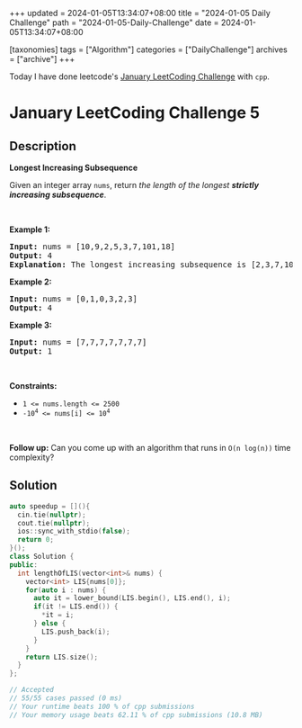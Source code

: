 +++
updated = 2024-01-05T13:34:07+08:00
title = "2024-01-05 Daily Challenge"
path = "2024-01-05-Daily-Challenge"
date = 2024-01-05T13:34:07+08:00

[taxonomies]
tags = ["Algorithm"]
categories = ["DailyChallenge"]
archives = ["archive"]
+++

Today I have done leetcode's [January LeetCoding Challenge](https://leetcode.com/problems/longest-increasing-subsequence/) with `cpp`.

<!-- more -->

# January LeetCoding Challenge 5

## Description

**Longest Increasing Subsequence**

<p>Given an integer array <code>nums</code>, return <em>the length of the longest <strong>strictly increasing </strong></em><span data-keyword="subsequence-array"><em><strong>subsequence</strong></em></span>.</p>

<p>&nbsp;</p>
<p><strong class="example">Example 1:</strong></p>

<pre>
<strong>Input:</strong> nums = [10,9,2,5,3,7,101,18]
<strong>Output:</strong> 4
<strong>Explanation:</strong> The longest increasing subsequence is [2,3,7,101], therefore the length is 4.
</pre>

<p><strong class="example">Example 2:</strong></p>

<pre>
<strong>Input:</strong> nums = [0,1,0,3,2,3]
<strong>Output:</strong> 4
</pre>

<p><strong class="example">Example 3:</strong></p>

<pre>
<strong>Input:</strong> nums = [7,7,7,7,7,7,7]
<strong>Output:</strong> 1
</pre>

<p>&nbsp;</p>
<p><strong>Constraints:</strong></p>

<ul>
	<li><code>1 &lt;= nums.length &lt;= 2500</code></li>
	<li><code>-10<sup>4</sup> &lt;= nums[i] &lt;= 10<sup>4</sup></code></li>
</ul>

<p>&nbsp;</p>
<p><b>Follow up:</b>&nbsp;Can you come up with an algorithm that runs in&nbsp;<code>O(n log(n))</code> time complexity?</p>


## Solution

``` cpp
auto speedup = [](){
  cin.tie(nullptr);
  cout.tie(nullptr);
  ios::sync_with_stdio(false);
  return 0;
}();
class Solution {
public:
  int lengthOfLIS(vector<int>& nums) {
    vector<int> LIS{nums[0]};
    for(auto i : nums) {
      auto it = lower_bound(LIS.begin(), LIS.end(), i);
      if(it != LIS.end()) {
        *it = i;
      } else {
        LIS.push_back(i);
      }
    }
    return LIS.size();
  }
};

// Accepted
// 55/55 cases passed (0 ms)
// Your runtime beats 100 % of cpp submissions
// Your memory usage beats 62.11 % of cpp submissions (10.8 MB)
```
